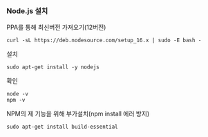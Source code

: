 ### Node.js 설치

PPA를 통해 최신버전 가져오기(12버전)
```
curl -sL https://deb.nodesource.com/setup_16.x | sudo -E bash -
```
설치
```
sudo apt-get install -y nodejs
```
확인
```
node -v
npm -v
```
NPM의 제 기능을 위해 부가설치(npm install 에러 방지)
```
sudo apt-get install build-essential
```